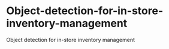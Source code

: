 # Object-detection-for-in-store-inventory-management
Object detection for in-store inventory management
